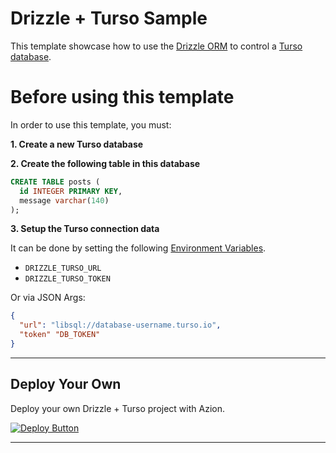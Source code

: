 # Drizzle + Turso Sample

This template showcase how to use the [Drizzle ORM](https://orm.drizzle.team/) to control a [Turso database](https://turso.tech/).

# Before using this template
In order to use this template, you must:

**1. Create a new Turso database**

**2. Create the following table in this database**
```sql
CREATE TABLE posts (
  id INTEGER PRIMARY KEY,
  message varchar(140)
);
```

**3. Setup the Turso connection data**

It can be done by setting the following [Environment Variables](https://www.azion.com/en/documentation/products/edge-functions/environment-variables/).
- `DRIZZLE_TURSO_URL`
- `DRIZZLE_TURSO_TOKEN`

Or via JSON Args:
```json
{
  "url": "libsql://database-username.turso.io",
  "token" "DB_TOKEN"
}
```
---

## Deploy Your Own

Deploy your own Drizzle + Turso project with Azion.

[![Deploy Button](https://www.azion.com/button/)](https://console.azion.com/create/drizzle-orm/drizzle-turso-starter-kit "Deploy with Azion")

---
